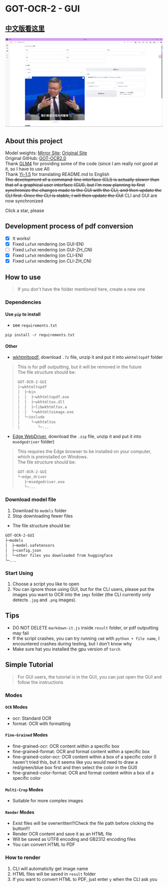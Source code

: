 # GOT-OCR-2 - GUI

## [中文版看这里](README.md)

![img.png](img.png)

## About this project

Model weights: [Mirror Site](https://hf-mirror.com/stepfun-ai/GOT-OCR2_0); [Original Site](https://huggingface.co/stepfun-ai/GOT-OCR2_0)  
Original GitHub: [GOT-OCR2.0](https://github.com/Ucas-HaoranWei/GOT-OCR2.0/)  
Thank [GLM4](https://chatglm.cn/main/alltoolsdetail?lang=zh) for providing some of the code (since I am really not good at it, so I have to use AI)  
Thank [Yi-1.5](https://github.com/01-ai/Yi-1.5) for translating README.md to English  
~~The development of a command-line interface (CLI) is actually slower than that of a graphical user interface (GUI), but I'm now planning to first synchronize the changes made to the GUI with the CLI, and then update the CLI first. Once the CLI is stable, I will then update the GUI~~
CLI and GUI are now synchronized

Click a star, please

## Development process of pdf conversion
- [x] It works!
- [x] Fixed `LaTeX` rendering (on GUI-EN)
- [ ] Fixed `LaTeX` rendering (on GUI-ZH_CN)
- [x] Fixed `LaTeX` rendering (on CLI-EN)
- [x] Fixed `LaTeX` rendering (on CLI-ZH_CN)

## How to use

> If you don't have the folder mentioned here, create a new one

### Dependencies

#### Use `pip` to install
- see `requirements.txt`
```commandline
pip install -r requirements.txt
```

#### Other
- [wkhtmltopdf](https://wkhtmltopdf.org/downloads.html), download `.7z` file, unzip it and put it into `wkhtmltopdf` folder
> This is for pdf outputting, but it will be removed in the future  
> The file structure should be:
> ```
> GOT-OCR-2-GUI
> ├─wkhtmltopdf
> │  ├─bin
> │  │  ├─wkhtmltopdf.exe
> │  │  ├─wkhtmltox.dll
> │  │  ├─libwkhtmltox.a
> │  │  └─wkhtmltoimage.exe
> │  └─include
> │     └─wkhtmltox
> │        └─...
> ```
- [Edge WebDriver](https://developer.microsoft.com/zh-cn/microsoft-edge/tools/webdriver/?form=MA13LH#downloads), download the `.zip` file, unzip it and put it into `msedgedriver` folder)
> This requires the Edge browser to be installed on your computer, which is preinstalled on Windows.  
> The file structure should be:
> ```
> GOT-OCR-2-GUI
> └─edge_driver
>    ├─msedgedriver.exe
>    └─...
> ```

### Download model file

1.  Download to `models` folder
2.  Stop downloading fewer files
- The file structure should be:
```
GOT-OCR-2-GUI
├─models
│  ├─model.safetensors
│  ├─config.json
│  └─other files you downloaded from huggingface
└─...
```

### Start Using

1.  Choose a script you like to open
2.  You can ignore those using GUI, but for the CLI users, please put the images you want to OCR into the `imgs` folder (the CLI currently only detects `.jpg` and `.png` images).

## Tips
- DO NOT DELETE `markdown-it.js` inside `result` folder, or pdf outputting may fail
- If the script crashes, you can try running `cmd` with `python + file name`, I encountered crashes during testing, but I don't know why
- Make sure hat you installed the gpu version of `torch`

## Simple Tutorial
> For GUI users, the tutorial is in the GUI, you can just open the GUI and follow the instructions

### **Modes**
#### `OCR` Modes
- ocr: Standard OCR
- format: OCR with formatting
#### `Fine-Grained` Modes
- fine-grained-ocr: OCR content within a specific box
- fine-grained-format: OCR and format content within a specific box
- fine-grained-color-ocr: OCR content within a box of a specific color (I haven't tried this, but it seems like you would need to draw a red/green/blue box first and then select the color in the GUI)
- fine-grained-color-format: OCR and format content within a box of a specific color
#### `Multi-Crop` Modes
- Suitable for more complex images
#### `Render` Modes
- Exist files will be overwritten!!!Check the file path before clicking the button!!!
- Render OCR content and save it as an HTML file
- Will be saved as UTF8 encoding and GB2312 encoding files
- You can convert HTML to PDF
### **How to render**
1. CLI will automaticlly get image name  
2. HTML files will be saved in `result` folder
3. If you want to convert HTML to PDF, just enter `y` when the CLI ask you
